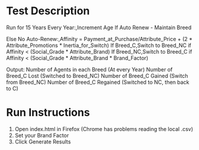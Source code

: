 # Test Description

Run for 15 Years
Every Year:,Increment Age
If Auto Renew - Maintain Breed

Else No Auto-Renew:,Affinity = Payment_at_Purchase/Attribute_Price + (2 * Attribute_Promotions * Inertia_for_Switch)
If Breed_C,Switch to Breed_NC if Affinity < (Social_Grade * Attribute_Brand)
If Breed_NC,Switch to Breed_C if Affinity < (Social_Grade * Attribute_Brand * Brand_Factor)

Output:
Number of Agents in each Breed (At every Year)
Number of Breed_C Lost (Switched to Breed_NC)
Number of Breed_C Gained (Switch from Breed_NC)
Number of Breed_C Regained (Switched to NC, then back to C)


# Run Instructions

1. Open index.html in Firefox (Chrome has problems reading the local .csv)
2. Set your Brand Factor
3. Click Generate Results

